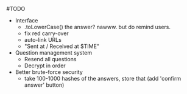 #TODO

- Interface
  - .toLowerCase() the answer? nawww. but do remind users.
  - fix red carry-over
  - auto-link URLs
  - "Sent at / Received at $TIME"
- Question management system
  - Resend all questions
  - Decrypt in order
- Better brute-force security
  - take 100-1000 hashes of the answers, store that (add 'confirm answer' button)